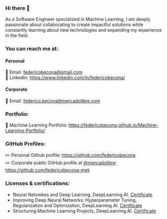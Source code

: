 ### Hi there 👋

As a Software Engineer specialized in Machine Learning, I am deeply passionate about collaborating to create impactful solutions while constantly learning about new technologies and expanding my experience in the field.

### You can reach me at:
#### Personal
:email: Email: federicobecona@gmail.com  
:bust_in_silhouette: Linkedin: https://www.linkedin.com/in/federicobecona/
#### Corporate
:email: Email: federico.becona@mercadolibre.com

### Portfolio:
:book: Machine Learning Portfolio: https://federicobecona.github.io/Machine-Learning-Portfolio/  

### GitHub Profiles:
:pencil2: Personal Github profile: https://github.com/federicobecona  
:pencil2: Corporate public GitHub profile at [@mercadolibre](https://mercadolibre.com/): https://github.com/federicobecona-meli

### Licenses & certifications:
- Neural Netowkes and Deep Learning, DeepLearning.AI. [Certificate](https://www.coursera.org/account/accomplishments/certificate/UR4VGZJSJUHJ)
- Improving Deep Neural Networks: Hyperparameter Tuning, Regularization and Optimization, DeepLearning.AI. [Certificate](https://www.coursera.org/account/accomplishments/certificate/4UWCKYRH4CYX)
- Structuring Machine Learning Projects, DeepLearning.AI. [Certificate](https://www.coursera.org/account/accomplishments/certificate/59NW5PCSQ9NJ)

<!--
**federicobecona/federicobecona** is a ✨ _special_ ✨ repository because its `README.md` (this file) appears on your GitHub profile.

Here are some ideas to get you started:

- 🔭 I’m currently working on ...
- 🌱 I’m currently learning ...
- 👯 I’m looking to collaborate on ...
- 🤔 I’m looking for help with ...
- 💬 Ask me about ...
- 📫 How to reach me: ...
- 😄 Pronouns: ...
- ⚡ Fun fact: ...
-->
